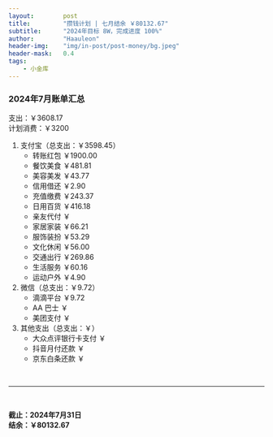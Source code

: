```yaml
---
layout:        post
title:         "攒钱计划 | 七月结余 ￥80132.67"
subtitle:      "2024年目标 8W，完成进度 100%"
author:        "Haauleon"
header-img:    "img/in-post/post-money/bg.jpeg"
header-mask:   0.4
tags:
    - 小金库
---
```


### 2024年7月账单汇总             
支出：￥3608.17         
计划消费：￥3200        

1. 支付宝（总支出：￥3598.45）   
    - 转账红包 ￥1900.00   
    - 餐饮美食 ￥481.81    
    - 美容美发 ￥43.77     
    - 信用借还 ￥2.90    
    - 充值缴费 ￥243.37     
    - 日用百货 ￥416.18      
    - 亲友代付 ￥     
    - 家居家装 ￥66.21    
    - 服饰装扮 ￥53.29    
    - 文化休闲 ￥56.00    
    - 交通出行 ￥269.86
    - 生活服务 ￥60.16      
    - 运动户外 ￥4.90    
2. 微信（总支出：￥9.72）      
    - 滴滴平台 ￥9.72   
    - AA 巴士 ￥    
    - 美团支付 ￥       
3. 其他支出（总支出：￥）     
    - 大众点评银行卡支付 ￥    
    - 抖音月付还款 ￥    
    - 京东白条还款 ￥   

<br>

---

<br>

**截止：2024年7月31日**      
**结余：￥80132.67**        
